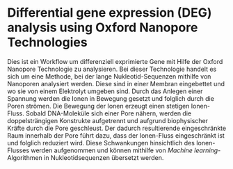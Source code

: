 # Differential gene expression (**DEG**) analysis using Oxford Nanopore Technologies

Dies ist ein Workflow um differenziell exprimierte Gene mit Hilfe der Oxford Nanopore Technologie zu analysieren. Bei dieser Technologie handelt es sich um eine Methode, bei der lange Nukleotid-Sequenzen mithilfe von Nanoporen analysiert werden. Diese sind in einer Membran eingebettet und wo sie von einem Elektrolyt umgeben sind. Durch das Anlegen einer Spannung werden die Ionen in Bewegung gesetzt und folglich durch die Poren strömen. Die Bewegung der Ionen erzeugt einen stetigen Ionen-Fluss. Sobald DNA-Moleküle sich einer Pore nähern, werden die doppelsträngigen Konstrukte aufgetrennt und aufgrund biophysischer Kräfte durch die Pore geschleust. Der dadurch resultierende eingeschränkte Raum innerhalb der Pore führt dazu, dass der Ionen-Fluss eingeschränkt ist und folglich reduziert wird. Diese Schwankungen hinsichtlich des Ionen-Flusses werden aufgenommen und können mithilfe von *Machine learning*-Algorithmen in Nukleotidsequenzen übersetzt werden.

